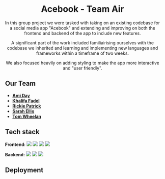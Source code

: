 <h1 align="center">
 Acebook - Team Air
</h1>

<p align="center">
In this group project we were tasked with taking on an existing codebase for a social media app "Acebook" and extending and improving on both the frontend and backend of the app to include new features.</p>

<p align="center">
A significant part of the work included familiairising ourselves with the codebase we inherited and learning and implementing new languages and frameworks within a timeframe of two weeks.</p>

<p align="center">
We also focused heavily on adding styling to make the app more interactive and "user friendly".
</p>

## Our Team 
* **[Ami Day](https://github.com/ami-day)**
* **[Khalifa Fadel](https://github.com/kmf0208)**
* **[Rickie Patrick](https://github.com/1sAndZeros)**
* **[Sarah Ellis](https://github.com/cloud-spotter)**
* **[Tom Wheelan](https://github.com/TWhela)**

## Tech stack

**Frontend:**
<img src="https://img.shields.io/badge/Javascript-yellow?logo=javascript"> <img src="https://img.shields.io/badge/HTML-orange?logo=HTML"> <img src="https://img.shields.io/badge/CSS-blue?logo=CSS"> <img src="https://img.shields.io/badge/React-grey?logo=React">

**Backend:**
<img src="https://img.shields.io/badge/MongoDB-green?logo=MongoDB"> <img src="https://img.shields.io/badge/Express-black?logo=Express"> <img src="https://img.shields.io/badge/Node-darkgreen?logo=Node">

## Deployment

```
